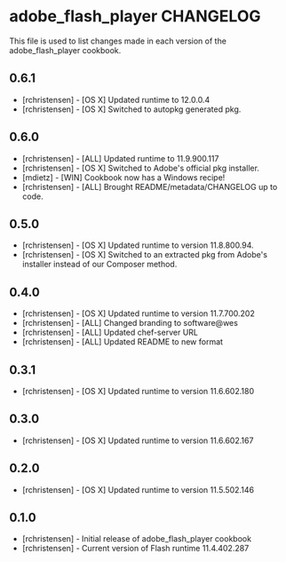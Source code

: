 adobe_flash_player CHANGELOG
============================

This file is used to list changes made in each version of the adobe_flash_player cookbook.

0.6.1
-----
- [rchristensen] - [OS X] Updated runtime to 12.0.0.4
- [rchristensen] - [OS X] Switched to autopkg generated pkg.

0.6.0
-----
- [rchristensen] - [ALL] Updated runtime to 11.9.900.117
- [rchristensen] - [OS X] Switched to Adobe's official pkg installer.
- [mdietz] - [WIN] Cookbook now has a Windows recipe!
- [rchristensen] - [ALL] Brought README/metadata/CHANGELOG up to code.

0.5.0
-----
- [rchristensen] - [OS X] Updated runtime to version 11.8.800.94.
- [rchristensen] - [OS X] Switched to an extracted pkg from Adobe's installer instead of our Composer method.

0.4.0
-----
- [rchristensen] - [OS X] Updated runtime to version 11.7.700.202
- [rchristensen] - [ALL] Changed branding to software@wes
- [rchristensen] - [ALL] Updated chef-server URL
- [rchristensen] - [ALL] Updated README to new format

0.3.1
-----
- [rchristensen] - [OS X] Updated runtime to version 11.6.602.180

0.3.0
-----
- [rchristensen] - [OS X] Updated runtime to version 11.6.602.167

0.2.0
-----
- [rchristensen] - [OS X] Updated runtime to version 11.5.502.146

0.1.0
-----
- [rchristensen] - Initial release of adobe_flash_player cookbook
- [rchristensen] - Current version of Flash runtime 11.4.402.287 